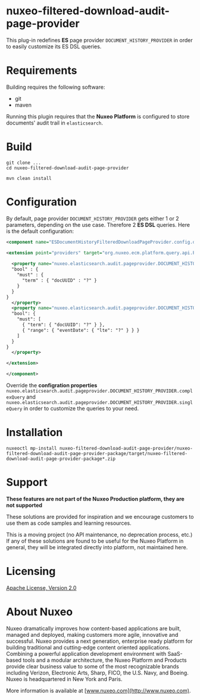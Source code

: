# nuxeo-filtered-download-audit-page-provider

This plug-in redefines **ES** page provider `DOCUMENT_HISTORY_PROVIDER` in order to easily customize its ES DSL queries.

# Requirements

Building requires the following software:

* git
* maven

Running this plugin requires that the **Nuxeo Platform** is configured to store documents' audit trail in `elasticsearch`.

# Build

```
git clone ...
cd nuxeo-filtered-download-audit-page-provider

mvn clean install
```

# Configuration

By default, page provider `DOCUMENT_HISTORY_PROVIDER` gets either 1 or 2 parameters, depending on the use case. Therefore 2 **ES DSL** queries. Here is the default configuration:
```xml
<component name="ESDocumentHistoryFilteredDownloadPageProvider.config.default" >

<extension point="providers" target="org.nuxeo.ecm.platform.query.api.PageProviderService">
  
  <property name="nuxeo.elasticsearch.audit.pageprovider.DOCUMENT_HISTORY_PROVIDER.singleQuery">{
  "bool" : {
    "must" : {
      "term" : { "docUUID" : "?" }
    }
  }
}
  </property>
  <property name="nuxeo.elasticsearch.audit.pageprovider.DOCUMENT_HISTORY_PROVIDER.complexQuery">{
  "bool": {
    "must": [
      { "term": { "docUUID": "?" } },
      { "range": { "eventDate": { "lte": "?" } } }
    ]
  }
}
  </property>

</extension>

</component>
```

Override the **configration properties** `nuxeo.elasticsearch.audit.pageprovider.DOCUMENT_HISTORY_PROVIDER.complexQuery` and `nuxeo.elasticsearch.audit.pageprovider.DOCUMENT_HISTORY_PROVIDER.singleQuery` in order to customize the queries to your need.

# Installation

```
nuxeoctl mp-install nuxeo-filtered-download-audit-page-provider/nuxeo-filtered-download-audit-page-provider-package/target/nuxeo-filtered-download-audit-page-provider-package*.zip
```

# Support

**These features are not part of the Nuxeo Production platform, they are not supported**

These solutions are provided for inspiration and we encourage customers to use them as code samples and learning resources.

This is a moving project (no API maintenance, no deprecation process, etc.) If any of these solutions are found to be useful for the Nuxeo Platform in general, they will be integrated directly into platform, not maintained here.


# Licensing

[Apache License, Version 2.0](http://www.apache.org/licenses/LICENSE-2.0)


# About Nuxeo

Nuxeo dramatically improves how content-based applications are built, managed and deployed, making customers more agile, innovative and successful. Nuxeo provides a next generation, enterprise ready platform for building traditional and cutting-edge content oriented applications. Combining a powerful application development environment with SaaS-based tools and a modular architecture, the Nuxeo Platform and Products provide clear business value to some of the most recognizable brands including Verizon, Electronic Arts, Sharp, FICO, the U.S. Navy, and Boeing. Nuxeo is headquartered in New York and Paris.

More information is available at [www.nuxeo.com](http://www.nuxeo.com).
